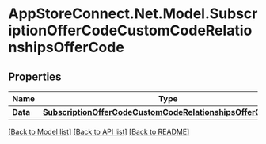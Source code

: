 # AppStoreConnect.Net.Model.SubscriptionOfferCodeCustomCodeRelationshipsOfferCode

## Properties

Name | Type | Description | Notes
------------ | ------------- | ------------- | -------------
**Data** | [**SubscriptionOfferCodeCustomCodeRelationshipsOfferCodeData**](SubscriptionOfferCodeCustomCodeRelationshipsOfferCodeData.md) |  | [optional] 

[[Back to Model list]](../README.md#documentation-for-models) [[Back to API list]](../README.md#documentation-for-api-endpoints) [[Back to README]](../README.md)

